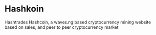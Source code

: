 # Hashkoin
Hashtrades Hashcoin, a waves.ng based cryptocurrency mining website based on sales, and peer to peer cryptocurrency market
